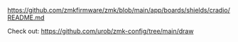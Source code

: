 https://github.com/zmkfirmware/zmk/blob/main/app/boards/shields/cradio/README.md

Check out: https://github.com/urob/zmk-config/tree/main/draw
